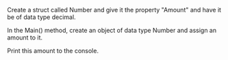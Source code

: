 Create a struct called Number and give it the property "Amount" and have it be of data type decimal.

In the Main() method, create an object of data type Number and assign an amount to it.

Print this amount to the console.
